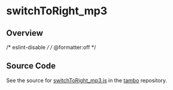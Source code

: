 # switchToRight_mp3

## Overview

/* eslint-disable */
/* @formatter:off */



## Source Code

See the source for [switchToRight_mp3.js](https://github.com/phetsims/tambo/blob/main/sounds/switchToRight_mp3.js) in the [tambo](https://github.com/phetsims/tambo) repository.
